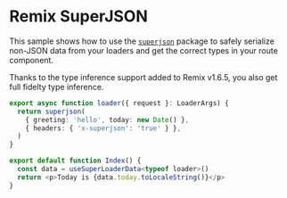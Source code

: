 # Remix SuperJSON

This sample shows how to use the [`superjson`](https://www.npmjs.com/package/superjson) package to safely serialize non-JSON data from
your loaders and get the correct types in your route component.

Thanks to the type inference support added to Remix v1.6.5, you also
get full fidelty type inference.

```ts
export async function loader({ request }: LoaderArgs) {
  return superjson(
    { greeting: 'hello', today: new Date() },
    { headers: { 'x-superjson': 'true' } },
  )
}

export default function Index() {
  const data = useSuperLoaderData<typeof loader>()
  return <p>Today is {data.today.toLocaleString()}</p>
}
```
